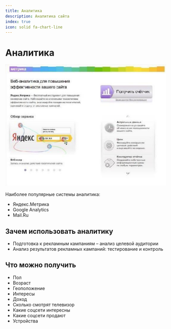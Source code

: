 ```yaml
---
title: Аналитика
description: Аналитика сайта
index: true
icon: solid fa-chart-line
---
```


# Аналитика

![Пример](./analytics-1.png)

Наиболее популярные системы аналитика:

* Яндекс.Метрика
* Google Analytics
* Mail.Ru

## Зачем использовать аналитику

* Подготовка к рекламным кампаниям – анализ целевой аудитории
* Анализ результатов рекламных кампаний: тестирование и контроль

## Что можно получить

* Пол
* Возраст
* Геоположение
* Интересы
* Доход
* Сколько смотрят телевизор
* Какие соцсети интересны
* Какие соцсети продают
* Устройства
